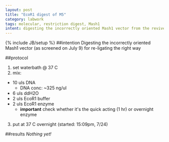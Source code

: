 ```yaml
---
layout: post
title: "EcoR1 digest of M5"
category: labwork
tags: molecular, restriction digest, Mash1
intent: digesting the incorrectly oriented Mash1 vector from the revived e. coli
---
```

{% include JB/setup %}
##intention
Digesting the incorrectly oriented Mash1 vector (as screened on July 9) for re-ligating the right way

##protocol

 1. set waterbath @ 37 C
 2. mix: 
 * 10 uls DNA
   * DNA conc: ~325 ng/ul
 * 6 uls ddH2O
 * 2 uls EcoR1 buffer
 * 2 uls EcoR1 enzyme
   * **important** check whether it's the quick acting (1 hr) or overnight enzyme
 3. put at 37 C overnight (started: 15:09pm, 7/24)


##results
*Nothing yet!*
